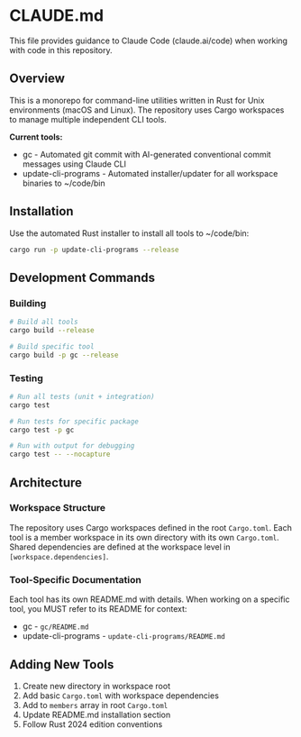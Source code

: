 # CLAUDE.md

This file provides guidance to Claude Code (claude.ai/code) when working with code in this repository.

## Overview

This is a monorepo for command-line utilities written in Rust for Unix environments (macOS and Linux). The repository uses Cargo workspaces to manage multiple independent CLI tools.

**Current tools:**
- gc - Automated git commit with AI-generated conventional commit messages using Claude CLI
- update-cli-programs - Automated installer/updater for all workspace binaries to ~/code/bin

## Installation

Use the automated Rust installer to install all tools to ~/code/bin:

```bash
cargo run -p update-cli-programs --release
```

## Development Commands

### Building
```bash
# Build all tools
cargo build --release

# Build specific tool
cargo build -p gc --release
```

### Testing
```bash
# Run all tests (unit + integration)
cargo test

# Run tests for specific package
cargo test -p gc

# Run with output for debugging
cargo test -- --nocapture
```

## Architecture

### Workspace Structure

The repository uses Cargo workspaces defined in the root `Cargo.toml`.
Each tool is a member workspace in its own directory with its own `Cargo.toml`.
Shared dependencies are defined at the workspace level in `[workspace.dependencies]`.

### Tool-Specific Documentation

Each tool has its own README.md with details.
When working on a specific tool, you MUST refer to its README for context:

- gc - `gc/README.md`
- update-cli-programs - `update-cli-programs/README.md`

## Adding New Tools

1. Create new directory in workspace root
2. Add basic `Cargo.toml` with workspace dependencies
3. Add to `members` array in root `Cargo.toml`
4. Update README.md installation section
5. Follow Rust 2024 edition conventions
